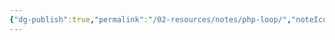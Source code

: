 ```yaml
---
{"dg-publish":true,"permalink":"/02-resources/notes/php-loop/","noteIcon":"","updated":"2025-08-26T16:35:06.602+02:00"}
---
```


